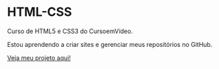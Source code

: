 # HTML-CSS
 Curso de HTML5 e CSS3 do CursoemVídeo.

 Estou aprendendo a criar sites e gerenciar meus repositórios no GitHub.

<a href="https://github.io/silvardev/Desafios/d010/index.html">Veja meu projeto aqui!</a>
